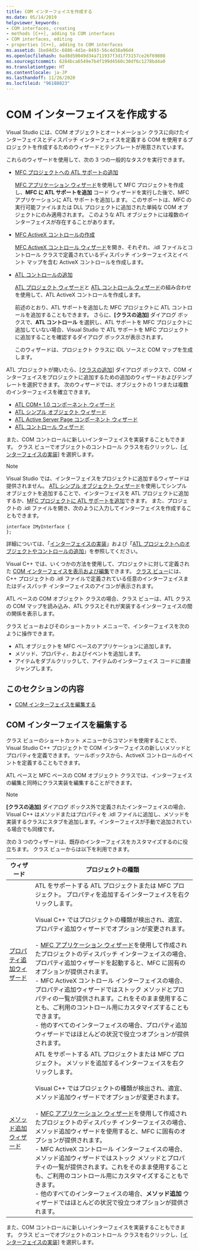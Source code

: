 ```yaml
---
title: COM インターフェイスを作成する
ms.date: 05/14/2019
helpviewer_keywords:
- COM interfaces, creating
- methods [C++], adding to COM interfaces
- COM interfaces, editing
- properties [C++], adding to COM interfaces
ms.assetid: 1be84d3c-6886-4d1e-8493-56c4d38a96d4
ms.openlocfilehash: 6ad8d50049d34a711937f3d1f73157ce26f69808
ms.sourcegitcommit: 6284bca6549e7b4f199d4560c30df6c1278bd4a0
ms.translationtype: HT
ms.contentlocale: ja-JP
ms.lasthandoff: 11/26/2020
ms.locfileid: "96188823"
---
```

# <a name="create-a-com-interface"></a>COM インターフェイスを作成する

Visual Studio には、COM オブジェクトとオートメーション クラスに向けたインターフェイスとディスパッチ インターフェイスを定義する COM を使用するプロジェクトを作成するためのウィザードとテンプレートが用意されています。

これらのウィザードを使用して、次の 3 つの一般的なタスクを実行できます。

- [MFC プロジェクトへの ATL サポートの追加](../mfc/reference/adding-atl-support-to-your-mfc-project.md)

  [MFC アプリケーション ウィザード](../mfc/reference/mfc-application-wizard.md)を使用して MFC プロジェクトを作成し、**MFC に ATL サポートを追加** コード ウィザードを実行した後で、MFC アプリケーションに ATL サポートを追加します。 このサポートは、MFC の実行可能ファイルまたは DLL プロジェクトに追加された単純な COM オブジェクトにのみ適用されます。 このような ATL オブジェクトには複数のインターフェイスが存在することがあります。

- [MFC ActiveX コントロールの作成](../mfc/reference/creating-an-mfc-activex-control.md)

  [MFC ActiveX コントロール ウィザード](../mfc/reference/mfc-activex-control-wizard.md)を開き、それぞれ、.idl ファイルとコントロール クラスで定義されているディスパッチ インターフェイスとイベント マップを含む ActiveX コントロールを作成します。

- [ATL コントロールの追加](../atl/reference/adding-an-atl-control.md)

  [ATL プロジェクト ウィザード](../atl/reference/atl-project-wizard.md)と [ATL コントロール ウィザード](../atl/reference/atl-control-wizard.md)の組み合わせを使用して、ATL ActiveX コントロールを作成します。

  前述のとおり、ATL サポートを追加した MFC プロジェクトに ATL コントロールを追加することもできます。 さらに、**[クラスの追加]** ダイアログ ボックスで、**ATL コントロール** を選択し、ATL サポートを MFC プロジェクトに追加していない場合、Visual Studio で ATL サポートを MFC プロジェクトに追加することを確認するダイアログ ボックスが表示されます。

  このウィザードは、プロジェクト クラスに IDL ソースと COM マップを生成します。

ATL プロジェクトが開いたら、[[クラスの追加]](./adding-a-class-visual-cpp.md#add-class-dialog-box) ダイアログ ボックスで、COM インターフェイスをプロジェクトに追加するための追加のウィザードおよびテンプレートを選択できます。 次のウィザードでは、オブジェクトの 1 つまたは複数のインターフェイスを確立できます。

- [ATL COM+ 1.0 コンポーネント ウィザード](../atl/reference/atl-com-plus-1-0-component-wizard.md)
- [ATL シンプル オブジェクト ウィザード](../atl/reference/atl-simple-object-wizard.md)
- [ATL Active Server Page コンポーネント ウィザード](../atl/reference/atl-active-server-page-component-wizard.md)
- [ATL コントロール ウィザード](../atl/reference/atl-control-wizard.md)

また、COM コントロールに新しいインターフェイスを実装することもできます。 クラス ビューでオブジェクトのコントロール クラスを右クリックし、[[インターフェイスの実装]](./implementing-an-interface-visual-cpp.md#implement-interface-wizard) を選択します。

> [!NOTE]
> Visual Studio では、インターフェイスをプロジェクトに追加するウィザードは提供されません。 [ATL シンプル オブジェクト ウィザード](../atl/reference/atl-simple-object-wizard.md)を使用してシンプル オブジェクトを追加することで、インターフェイスを ATL プロジェクトに追加するか、[MFC プロジェクトに ATL サポートを追加](../mfc/reference/adding-atl-support-to-your-mfc-project.md)できます。 また、プロジェクトの .idl ファイルを開き、次のように入力してインターフェイスを作成することもできます。

```
interface IMyInterface {
};
```

詳細については、「[インターフェイスの実装](../ide/implementing-an-interface-visual-cpp.md)」および「[ATL プロジェクトへのオブジェクトやコントロールの追加](../atl/reference/adding-objects-and-controls-to-an-atl-project.md)」を参照してください。

Visual C++ では、いくつかの方法を使用して、プロジェクトに対して定義された [COM インターフェイスを表示および編集](#edit-a-com-interface)できます。 [クラス ビュー](/visualstudio/ide/viewing-the-structure-of-code)には、C++ プロジェクトの .idl ファイルで定義されている任意のインターフェイスまたはディスパッチ インターフェイスのアイコンが表示されます。

ATL ベースの COM オブジェクト クラスの場合、クラス ビューは、ATL クラスの COM マップを読み込み、ATL クラスとそれが実装するインターフェイスの間の関係を表示します。

クラス ビューおよびそのショートカット メニューで、インターフェイスを次のように操作できます。

- ATL オブジェクトを MFC ベースのアプリケーションに追加します。
- メソッド、プロパティ、およびイベントを追加します。
- アイテムをダブルクリックして、アイテムのインターフェイス コードに直接ジャンプします。

## <a name="in-this-section"></a>このセクションの内容

- [COM インターフェイスを編集する](#edit-a-com-interface)

## <a name="edit-a-com-interface"></a>COM インターフェイスを編集する

クラス ビューのショートカット メニューからコマンドを使用することで、Visual Studio C++ プロジェクトで COM インターフェイスの新しいメソッドとプロパティを定義できます。 ツールボックスから、ActiveX コントロールのイベントを定義することもできます。

ATL ベースと MFC ベースの COM オブジェクト クラスでは、インターフェイスの編集と同時にクラス実装を編集することができます。

> [!NOTE]
> **[クラスの追加]** ダイアログ ボックス外で定義されたインターフェイスの場合、Visual C++ はメソッドまたはプロパティを .idl ファイルに追加し、メソッドを実装するクラスにスタブを追加します。インターフェイスが手動で追加されている場合でも同様です。

次の 3 つのウィザードは、既存のインターフェイスをカスタマイズするのに役立ちます。 クラス ビューからは以下を利用できます。

|ウィザード|プロジェクトの種類|
|------------|------------------|
|[プロパティ追加ウィザード](./adding-a-property-visual-cpp.md#names-add-property-wizard)|ATL をサポートする ATL プロジェクトまたは MFC プロジェクト。 プロパティを追加するインターフェイスを右クリックします。<br /><br />Visual C++ ではプロジェクトの種類が検出され、適宜、プロパティ追加ウィザードでオプションが変更されます。<br /><br />- [MFC アプリケーション ウィザード](../mfc/reference/mfc-application-wizard.md)を使用して作成されたプロジェクトのディスパッチ インターフェイスの場合、プロパティ追加ウィザードを起動すると、MFC に固有のオプションが提供されます。<br />- MFC ActiveX コントロール インターフェイスの場合、プロパティ追加ウィザードではストック メソッドとプロパティの一覧が提供されます。これをそのまま使用することも、ご利用のコントロール用にカスタマイズすることもできます。<br />- 他のすべてのインターフェイスの場合、プロパティ追加ウィザードではほとんどの状況で役立つオプションが提供されます。|
|[メソッド追加ウィザード](./adding-a-method-visual-cpp.md#add-method-wizard)|ATL をサポートする ATL プロジェクトまたは MFC プロジェクト。 メソッドを追加するインターフェイスを右クリックします。<br /><br />Visual C++ ではプロジェクトの種類が検出され、適宜、メソッド追加ウィザードでオプションが変更されます。<br /><br />- [MFC アプリケーション ウィザード](../mfc/reference/mfc-application-wizard.md)を使用して作成されたプロジェクトのディスパッチ インターフェイスの場合、メソッド追加ウィザードを使用すると、MFC に固有のオプションが提供されます。<br />- MFC ActiveX コントロール インターフェイスの場合、メソッド追加ウィザードではストック メソッドとプロパティの一覧が提供されます。これをそのまま使用することも、ご利用のコントロール用にカスタマイズすることもできます。<br />- 他のすべてのインターフェイスの場合、**メソッド追加** ウィザードではほとんどの状況で役立つオプションが提供されます。|

また、COM コントロールに新しいインターフェイスを実装することもできます。 クラス ビューでオブジェクトのコントロール クラスを右クリックし、[[インターフェイスの実装]](./implementing-an-interface-visual-cpp.md#implement-interface-wizard) を選択します。
